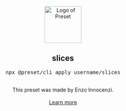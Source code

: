 <p align="center">
  <br />
  <a href="https://preset.dev">
    <img width="100" src="https://raw.githubusercontent.com/preset/preset/main/.github/assets/logo.svg" alt="Logo of Preset">
  </a>
  <br />
</p>

<h2 align="center">slices</h2>
<pre><div align="center">npx @preset/cli apply username/slices</div></pre>

<br />

<div align="center">
  This preset was made by Enzo Innocenzi.
  <br />
  <br />
  <a href="https://preset.dev">Learn more</a>
</div>
